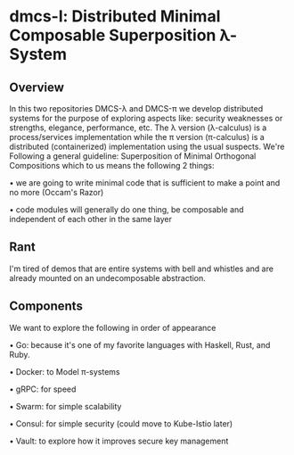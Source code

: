 # dmcs-l: Distributed Minimal Composable Superposition λ-System 

## Overview
In this two repositories DMCS-λ and DMCS-π we develop distributed systems for the purpose of exploring aspects like: security weaknesses or strengths, elegance, performance, etc.
The λ version (λ-calculus) is a process/services implementation while the π version (π-calculus) is a distributed (containerized) implementation using the usual suspects.
We're Following a general guideline: Superposition of Minimal Orthogonal Compositions which to us means the following 2 things:

• we are going to write minimal code that is sufficient to make a point and no more (Occam's Razor)

• code modules will generally do one thing, be composable and independent of each other in the same layer

## Rant
I'm tired of demos that are entire systems with bell and whistles and are already mounted on an undecomposable abstraction.


## Components
We want to explore the following in order of appearance

• Go:     because it's one of my favorite languages with Haskell, Rust, and Ruby.

• Docker: to Model π-systems

• gRPC:   for speed

• Swarm:  for simple scalability

• Consul: for simple security (could move to Kube-Istio later)

• Vault:  to explore how it improves secure key management

